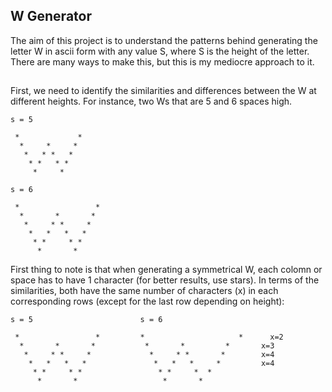 ## W Generator
The aim of this project is to understand the patterns behind generating the letter W in ascii form with any value S, where S is the height of the letter. There are many ways to make this, but this is my mediocre approach to it.
##
First, we need to identify the similarities and differences between the W at different heights.
For instance, two Ws that are 5 and 6 spaces high.
```
s = 5

 *             *
  *     *     *
   *   * *   *
    * *   * *
     *     *

s = 6

 *                 *
  *       *       *
   *     * *     * 
    *   *   *   *
     * *     * *
      *       *

```
First thing to note is that when generating a symmetrical W, each colomn or space has to have 1 character (for better results, use stars). 
In terms of the similarities, both have the same number of characters (x) in each corresponding rows (except for the last row depending on height):
```
s = 5                        s = 6

 *                 *         *                     *      x=2
  *       *       *           *       *         *       x=3
   *     * *     *             *     * *       *        x=4
    *   *   *   *               *   *   *     *         x=4
     * *     * *                 * *     *  *
      *       *                   *       *
                                   

```

